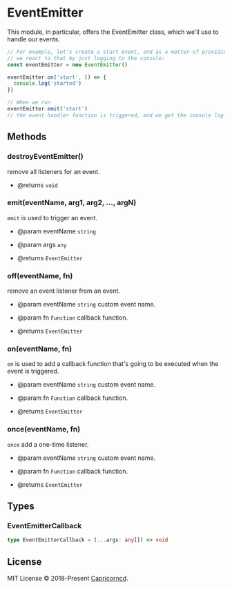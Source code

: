 # EventEmitter

This module, in particular, offers the EventEmitter class, which we'll use to handle our events.

```js
// For example, let's create a start event, and as a matter of providing a sample,
// we react to that by just logging to the console:
const eventEmitter = new EventEmitter()

eventEmitter.on('start', () => {
  console.log('started')
})

// When we run
eventEmitter.emit('start')
// the event handler function is triggered, and we get the console log.
```

## Methods

### destroyEventEmitter()

remove all listeners for an event.

- @returns `void`

### emit(eventName, arg1, arg2, ..., argN)

`emit` is used to trigger an event.

- @param eventName `string`
- @param args `any`

- @returns `EventEmitter`

### off(eventName, fn)

remove an event listener from an event.

- @param eventName `string` custom event name.
- @param fn `Function` callback function.

- @returns `EventEmitter`

### on(eventName, fn)

`on` is used to add a callback function that's going to be executed when the event is triggered.

- @param eventName `string` custom event name.
- @param fn `Function` callback function.

- @returns `EventEmitter`

### once(eventName, fn)

`once` add a one-time listener.

- @param eventName `string` custom event name.
- @param fn `Function` callback function.

- @returns `EventEmitter`

## Types

### EventEmitterCallback

```ts
type EventEmitterCallback = (...args: any[]) => void
```

## License

MIT License © 2018-Present [Capricorncd](https://github.com/capricorncd).